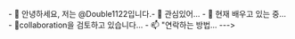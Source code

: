 <font class="papago-parent"><font class="papago-source" style="display:none;">- 👋 Hi, I’m @Double1122
</font>- 👋 안녕하세요, 저는 @Double1122입니다.</font><font class="papago-parent"><font class="papago-source" style="display:none;">- 👀 I’m interested in ...</font>- 👀 관심있어...</font><font class="papago-parent"><font class="papago-source" style="display:none;">
</font>
</font><font class="papago-parent"><font class="papago-source" style="display:none;">- 🌱 I’m currently learning ...</font>- 🌱 현재 배우고 있는 중...</font><font class="papago-parent"><font class="papago-source" style="display:none;">
</font>
</font><font class="papago-parent"><font class="papago-source" style="display:none;">- 💞️ I’m looking to collaborate on ...</font>- 💞collaboration을 검토하고 있습니다...</font><font class="papago-parent"><font class="papago-source" style="display:none;">
</font>
</font><font class="papago-parent"><font class="papago-source" style="display:none;">- 📫 How to reach me ...</font>- 📫 "연락하는 방법...</font><font class="papago-parent"><font class="papago-source" style="display:none;">
</font>
</font><font class="papago-parent"><font class="papago-source" style="display:none;">
</font>
</font><font class="papago-parent"><font class="papago-source" style="display:none;"><!---
</font><!---</font><font class="papago-parent"><font class="papago-source" style="display:none;">Double1122/Double1122 is a ✨ special ✨ repository because its `README.md` (this file) appears on your GitHub profile.</font>Double1122/Double1122는 GitHub 프로필에 'README.md'(이 파일)이 나타나기 때문에 ✨ 특수 저장소입니다.</font><font class="papago-parent"><font class="papago-source" style="display:none;">
</font>
</font><font class="papago-parent"><font class="papago-source" style="display:none;">You can click the Preview link to take a look at your changes.</font>[ Preview ]링크를 클릭하여 변경을 확인할 수 있습니다.</font><font class="papago-parent"><font class="papago-source" style="display:none;">
</font>
</font><font class="papago-parent"><font class="papago-source" style="display:none;">--->
</font>---></font>
